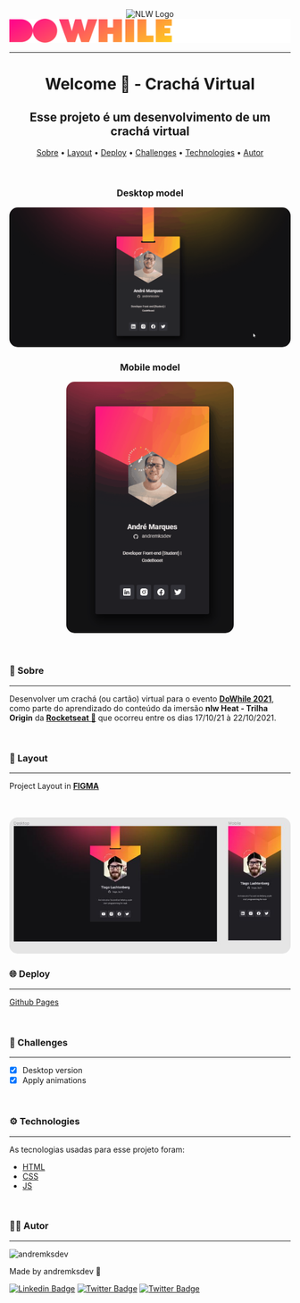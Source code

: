 <div align="center">
<img src="https://i.imgur.com/ubCCETD.png" alt="NLW Logo"><br>
<img src="./images/logo-do-while.svg">
</div>
<hr>

<div>

<h1 align="center">Welcome 👋 - Crachá Virtual</h1>

</div>

<div align="center">
<h2>Esse projeto é um desenvolvimento de um crachá virtual</h2>
</div>

<p align="center">
 <a href="#sobre">Sobre</a> •
 <a href="#layout">Layout</a> •
 <a href="#deploy">Deploy</a> •
 <a href="#challenges">Challenges</a> •
 <a href="#technologies">Technologies</a> •
 <a href="#autor">Autor</a>
</p>

<br>
<h3 align="center"><strong>Desktop model</strong></h3>
<p align="center">
  <img 
    src="./readme-assets/readme-desk.gif"
    width="700px" 
    style="display: inline; border-radius: 15px; border: "
  />
  <h3 align="center"><strong>Mobile model</strong></h3>
</p>

<p align="center">
  <img 
    src="./readme-assets/readme-mobile.gif"
    width="300px" height="450"
    style="display: inline; border-radius: 15px; border: "
  />
</p>
<br>

<h3 id="sobre"><strong>📝 Sobre</strong></h3>

<hr>
<p>Desenvolver um crachá (ou cartão) virtual para o evento <a href="https://dowhile.io/inscricao"><strong>DoWhile 2021</strong></a>, como parte do aprendizado do conteúdo da imersão <strong>nlw Heat - Trilha Origin</strong> da <a href="https://www.rocketseat.com.br/"><strong>Rocketseat 🚀</strong></a> que ocorreu entre os dias 17/10/21 à 22/10/2021.</p>

<br>

<h3 id="layout"><strong>📐 Layout</strong></h3>

<hr>
Project Layout in <a href="https://www.figma.com/file/9Z2vxc8VTRuZpYjFalCMAl/Badge-Do-While2021-(Copy)?node-id=0%3A1"><strong>FIGMA</strong></a>
<br>
<br>
<br>
<p align="center">
  <img 
    src="./readme-assets/layout-figma.JPG"
    width="700px" 
    style="display: inline; border-radius: 15px; border: "
  />

<h3 id="deploy"><strong>🌐 Deploy</strong></h3>

<hr>

[Github Pages](https://andremksdev.github.io/nlwHeat-cracha-doWhile2021/)

<br>

<h3 id="challenges"><strong>🎯 Challenges</strong></h3>

<hr>

- [x] Desktop version
- [x] Apply animations

<br>

<h3 id="technologies"><strong>⚙️ Technologies</strong></h3>

<hr>
As tecnologias usadas para esse projeto foram:

- [HTML](https://developer.mozilla.org/en-US/docs/Web/HTML)
- [CSS](https://developer.mozilla.org/en-US/docs/Web/CSS)
- [JS](https://developer.mozilla.org/en-US/docs/Web/JavaScript)

<br>

<h3 id="autor"><strong>👨‍💻 Autor</strong></h3>

<hr>

<img alt="andremksdev" title="andremksdev" src="https://avatars.githubusercontent.com/u/82080573?v=4" height="100" width="100" />

Made by andremksdev 👋

[![Linkedin Badge](https://img.shields.io/badge/-andremksdev-blue?style=flat-square&logo=Linkedin&logoColor=white&link=https://www.linkedin.com/in/andremksdev/)](https://www.linkedin.com/in/andremksdev/)
[![Twitter Badge](https://img.shields.io/badge/andremksdev-1DA1F2?style=flat-square&logo=twitter&logoColor=white&link=https://www.twitter.com/andremksdev/)](https://www.twitter.com/andremksdev/)
[![Twitter Badge](https://img.shields.io/badge/andremks.dev-E4405F?style=flat-square&logo=instagram&logoColor=white&link=https://www.instagram.com/andremks.dev/)](https://www.instagram.com/andremks.dev/)
